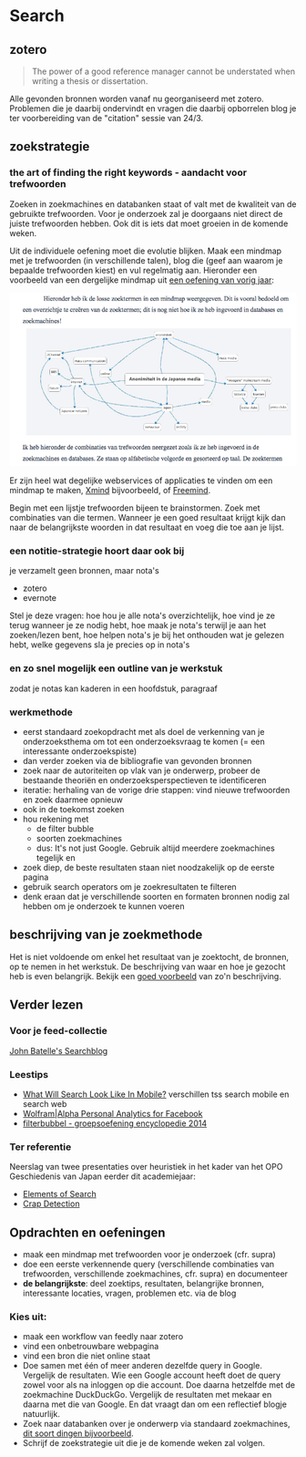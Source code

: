 # Search

## zotero

> The power of a good reference manager cannot be understated when writing a thesis or dissertation. 

Alle gevonden bronnen worden vanaf nu georganiseerd met zotero. Problemen die je daarbij ondervindt en vragen die daarbij opborrelen blog je ter voorbereiding van de "citation" sessie van 24/3.


## zoekstrategie

### the art of finding the right keywords - aandacht voor trefwoorden

Zoeken in zoekmachines en databanken staat of valt met de kwaliteit van de gebruikte trefwoorden. Voor je onderzoek zal je doorgaans niet direct de juiste trefwoorden hebben. Ook dit is iets dat moet groeien in de komende weken. 

Uit de individuele oefening moet die evolutie blijken. Maak een mindmap met je trefwoorden (in verschillende talen), blog die (geef aan waarom je bepaalde trefwoorden kiest) en vul regelmatig aan. Hieronder een voorbeeld van een dergelijke mindmap uit [een oefening van vorig jaar](http://japanologie.arts.kuleuven.be/lab/sites/japanologie.arts.kuleuven.be.ijcm13/files/uploads/bijlagen/anonimiteit-massamedia.pdf):

![mindmap trefwoorden](../beelden/mindmap_trefwoorden.png)

Er zijn heel wat degelijke webservices of applicaties te vinden om een mindmap te maken, [Xmind](http://www.xmind.net/) bijvoorbeeld, of [Freemind](http://freemind.sourceforge.net/wiki/index.php/Main_Page).

Begin met een lijstje trefwoorden bijeen te brainstormen. Zoek met combinaties van die termen. Wanneer je een goed resultaat krijgt kijk dan naar de belangrijkste woorden in dat resultaat en voeg die toe aan je lijst.

### een notitie-strategie hoort daar ook bij

je verzamelt geen bronnen, maar nota's

- zotero
- evernote

Stel je deze vragen: hoe hou je alle nota's overzichtelijk, hoe vind je ze terug wanneer je ze nodig hebt, hoe maak je nota's terwijl je aan het zoeken/lezen bent, hoe helpen nota's je bij het onthouden wat je gelezen hebt, welke gegevens sla je precies op in nota's

### en zo snel mogelijk een outline van je werkstuk 

zodat je notas kan kaderen in een hoofdstuk, paragraaf

### werkmethode

- eerst standaard zoekopdracht met als doel de verkenning van je onderzoeksthema om tot een onderzoeksvraag te komen (= een interessante onderzoekspiste)
- dan verder zoeken via de bibliografie van gevonden bronnen
- zoek naar de autoriteiten op vlak van je onderwerp, probeer de bestaande theoriën en onderzoeksperspectieven te identificeren 
- iteratie: herhaling van de vorige drie stappen: vind nieuwe trefwoorden en zoek daarmee opnieuw
- ook in de toekomst zoeken
- hou rekening met 
    - de filter bubble
    - soorten zoekmachines
    - dus: It's not just Google. Gebruik altijd meerdere zoekmachines tegelijk en
- zoek diep, de beste resultaten staan niet noodzakelijk op de eerste pagina
- gebruik search operators om je zoekresultaten te filteren
- denk eraan dat je verschillende soorten en formaten bronnen nodig zal hebben om je onderzoek te kunnen voeren


## beschrijving van je zoekmethode

Het is niet voldoende om enkel het resultaat van je zoektocht, de bronnen, op te nemen in het werkstuk. De beschrijving van waar en hoe je gezocht heb is even belangrijk. Bekijk een [goed voorbeeld](http://japanologie.arts.kuleuven.be/lab/sites/japanologie.arts.kuleuven.be.ijcm13/files/uploads/bijlagen/YanaVR_boeddhisme%20en%20kapitalisme.pdf) van zo'n beschrijving. 

## Verder lezen 

### Voor je feed-collectie

[John Batelle's Searchblog](http://battellemedia.com/)

### Leestips

- [What Will Search Look Like In Mobile?](http://battellemedia.com/archives/2014/12/search-look-like-mobile.php) verschillen tss search mobile en search web
- [Wolfram|Alpha
Personal Analytics for Facebook](http://www.wolframalpha.com/facebook/)
- [filterbubbel - groepsoefening encyclopedie 2014](https://filterbubbel.github.io/)

### Ter referentie

Neerslag van twee presentaties over heuristiek in het kader van het OPO Geschiedenis van Japan eerder dit academiejaar:

- [Elements of Search](./elements_of_search.md)
- [Crap Detection](./crapdetection.md)

## Opdrachten en oefeningen

- maak een mindmap met trefwoorden voor je onderzoek (cfr. supra)
- doe een eerste verkennende query (verschillende combinaties van trefwoorden, verschillende zoekmachines, cfr. supra) en documenteer
- __de belangrijkste__: deel zoektips, resultaten, belangrijke bronnen, interessante locaties, vragen, problemen etc. via de blog

### Kies uit:

- maak een workflow van feedly naar zotero
- vind een onbetrouwbare webpagina
- vind een bron die niet online staat
- Doe samen met één of meer anderen dezelfde query in Google. Vergelijk de resultaten. Wie een Google account heeft doet de query zowel voor als na inloggen op die account. Doe daarna hetzelfde met de zoekmachine DuckDuckGo. Vergelijk de resultaten met mekaar en daarna met die van Google. En dat vraagt dan om een reflectief blogje natuurlijk. 
- Zoek naar databanken over je onderwerp via standaard zoekmachines, [dit soort dingen bijvoorbeeld](http://www.jaodb.com/db/search.asp).
- Schrijf de zoekstrategie uit die je de komende weken zal volgen. 


